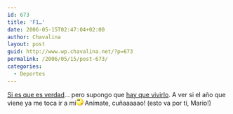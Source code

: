 ```yaml
---
id: 673
title: 'F1…'
date: 2006-05-15T02:47:04+02:00
author: Chavalina
layout: post
guid: http://www.wp.chavalina.net/?p=673
permalink: /2006/05/15/post-673/
categories:
  - Deportes
---
```

<a href="http://www.gistain.net/?p=829" target="_blank">Si es que es verdad</a>… pero supongo que <a href="http://formulamania.com/news/comentar.php?idpost=541#c3694" target="_blank">hay que vivirlo</a>. A ver si el año que viene ya me toca ir a mi![emo](/imagenes/emoticonos/pensativo.gif) Anímate, cuñaaaaao! (esto va por tí, Mario!)